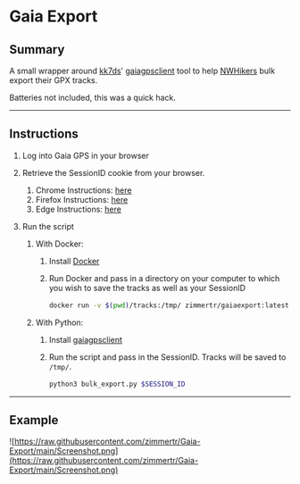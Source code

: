 # Gaia Export

## Summary

A small wrapper around [kk7ds](https://github.com/kk7ds/)' [gaiagpsclient](https://github.com/kk7ds/gaiagpsclient) tool to help [NWHikers](https://www.nwhikers.net/forums/viewtopic.php?p=1272948) bulk export their GPX tracks. 

Batteries not included, this was a quick hack.

<hr>

## Instructions

1. Log into Gaia GPS in your browser
2. Retrieve the SessionID cookie from your browser.
   1. Chrome Instructions: [here](https://developer.chrome.com/docs/devtools/application/cookies)
   2. Firefox Instructions: [here](https://firefox-source-docs.mozilla.org/devtools-user/storage_inspector/index.html)
   3. Edge Instructions: [here](https://support.microsoft.com/en-us/microsoft-edge/view-cookies-in-microsoft-edge-a7d95376-f2cd-8e4a-25dc-1de753474879)

3. Run the script

   1. With Docker:

      1. Install [Docker](https://docs.docker.com/engine/install/)

      2. Run Docker and pass in a directory on your computer to which you wish to save the tracks as well as your SessionID
         ```bash
         docker run -v $(pwd)/tracks:/tmp/ zimmertr/gaiaexport:latest $SESSION_ID
         ```

   2. With Python:

      1. Install [gaiagpsclient](https://github.com/kk7ds/gaiagpsclient?tab=readme-ov-file#installation)

      2. Run the script and pass in the SessionID. Tracks will be saved to `/tmp/`.
         ```bash 
         python3 bulk_export.py $SESSION_ID
         ```


<hr>

## Example

![https://raw.githubusercontent.com/zimmertr/Gaia-Export/main/Screenshot.png](https://raw.githubusercontent.com/zimmertr/Gaia-Export/main/Screenshot.png)